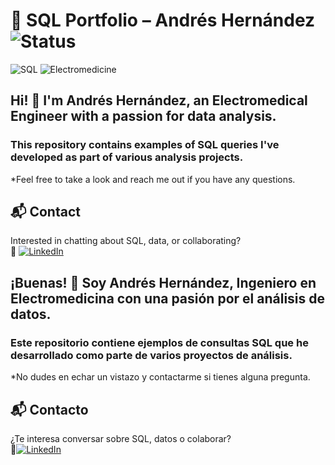 # 🧠 SQL Portfolio – Andrés Hernández ![Status](https://img.shields.io/badge/Status-Completed-success?style=for-the-badge)
![SQL](https://img.shields.io/badge/SQL-Advanced-blue?style=for-the-badge&logo=postgresql)
![Electromedicine](https://img.shields.io/badge/Electromedicine-Engineer-green?style=for-the-badge)




## Hi! 👋 I'm **Andrés Hernández**, an Electromedical Engineer with a passion for data analysis.
### This repository contains examples of SQL queries I've developed as part of various analysis projects.

*Feel free to take a look and reach me out if you have any questions.
## 📬 Contact
Interested in chatting about SQL, data, or collaborating?<br>
🔗 [![LinkedIn](https://img.shields.io/badge/LinkedIn-Andrés%20Hernández-blue?style=for-the-badge&logo=linkedin)](https://www.linkedin.com/in/andreshernandezm/)
 

## ¡Buenas! 👋 Soy **Andrés Hernández**, Ingeniero en Electromedicina con una pasión por el análisis de datos.  
### Este repositorio contiene ejemplos de consultas SQL que he desarrollado como parte de varios proyectos de análisis.

*No dudes en echar un vistazo y contactarme si tienes alguna pregunta.
## 📬 Contacto
¿Te interesa conversar sobre SQL, datos o colaborar?<br>
🔗[![LinkedIn](https://img.shields.io/badge/LinkedIn-Andrés%20Hernández-blue?style=for-the-badge&logo=linkedin)](https://www.linkedin.com/in/andreshernandezm/)
